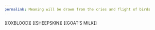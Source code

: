 ```yaml
---
permalink: Meaning will be drawn from the cries and flight of birds
---
```

[[OXBLOOD]]
[[SHEEPSKIN]]
[[GOAT’S MILK]]